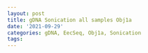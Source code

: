 ```yaml
---
layout: post
title: gDNA Sonication all samples Obj1a
date: '2021-09-29'
categories: gDNA, EecSeq, Obj1a, Sonication
tags: 
---
```

